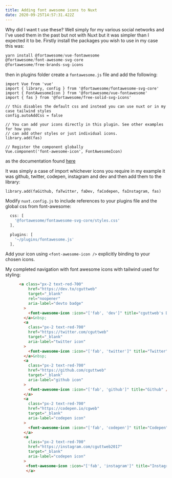 ```yaml
---
title: Adding font awesome icons to Nuxt
date: 2020-09-25T14:57:31.422Z
---
```

Why did I want t use these? Well simply for my various social networks and I've used them in the past but not with Nuxt but it was simpler than I expected it to be. Firstly install the packages you wish to use in my case this was:

```javascript
yarn install @fortawesome/vue-fontawesome 
@fortawesome/font-awesome-svg-core 
@fortawesome/free-brands-svg-icons
```

then in plugins folder create a `fontawesome.js` file and add the following:
```
import Vue from 'vue'
import { library, config } from '@fortawesome/fontawesome-svg-core'
import { FontAwesomeIcon } from '@fortawesome/vue-fontawesome'
import { fas } from '@fortawesome/free-solid-svg-icons'

// this disables the default css and instead you can use nuxt or in my case tailwind styles
config.autoAddCss = false

// You can add your icons directly in this plugin. See other examples for how you
// can add other styles or just individual icons.
library.add(fas)

// Register the component globally
Vue.component('font-awesome-icon', FontAwesomeIcon)
```
as the documentation found [here](https://github.com/FortAwesome/vue-fontawesome#nuxtjs)

It was simply a case of import whichever icons you require in my example it was github, twitter, codepen, instagram and dev and then add them to the library:

```
library.add(faGithub, faTwitter, faDev, faCodepen, faInstagram, fas)
```

Modify `nuxt.config.js` to include references to your plugins file and the global css from font-awesome:

```javascript
  css: [
    '@fortawesome/fontawesome-svg-core/styles.css'
  ],

  plugins: [
    '~/plugins/fontawesome.js'
  ],
```

Add your icon using `<font-awesome-icon />` explicitly binding to your chosen icons.

My completed navigation with font awesome icons with tailwind used for styling:

```html
      <a class="px-2 text-red-700"
          href="https://dev.to/cguttweb"
          target="_blank"
          rel="noopener"
          aria-label="devto badge"
        >
          <font-awesome-icon :icon="['fab', 'dev']" title="cguttweb's DEV Profile" />
        </a>&nbsp;
        <a
          class="px-2 text-red-700"
          href="https://twitter.com/cguttweb"
          target="_blank"
          aria-label="twitter icon"
        >
          <font-awesome-icon :icon="['fab', 'twitter']" title="Twitter" />
        </a>&nbsp;
        <a
          class="px-2 text-red-700"
          href="https://github.com/cguttweb"
          target="_blank"
          aria-label="github icon"
        >
          <font-awesome-icon :icon="['fab', 'github']" title="Github" />
        </a>
        <a
          class="px-2 text-red-700"
          href="https://codepen.io/cgweb"
          target="_blank"
          aria-label="codepen icon"
        >
          <font-awesome-icon :icon="['fab', 'codepen']" title="Codepen" />
        </a>
        <a
          class="px-2 text-red-700"
          href="https://instagram.com/cguttweb2017"
          target="_blank"
          aria-label="codepen icon"
        >
         <font-awesome-icon :icon="['fab', 'instagram']" title="Instagram" />
         </a>
```
